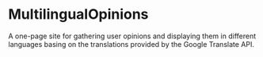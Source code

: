MultilingualOpinions
====================

A one-page site for gathering user opinions and displaying them in different languages basing on the translations provided by the Google Translate API.
